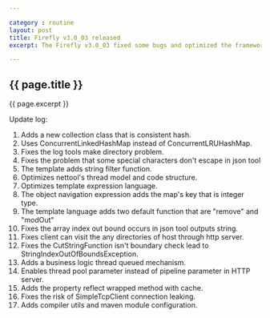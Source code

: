 ```yaml
---

category : routine
layout: post
title: Firefly v3.0_03 released
excerpt: The Firefly v3.0_03 fixed some bugs and optimized the framework's performance. The last update was one year ago. During this time, I have been improving various aspects of Firefly framework. Now, I use the Jekyll a good CMS based on static file to refactor my web site.

---
```



## {{ page.title }} ##

{{ page.excerpt }}   

Update log:  

1. Adds a new collection class that is consistent hash.
2. Uses ConcurrentLinkedHashMap instead of ConcurrentLRUHashMap.
3. Fixes the log tools make directory problem.
4. Fixes the problem that some special characters don't escape in json tool
5. The template adds string filter function.
6. Optimizes nettool's thread model and code structure.
7. Optimizes template expression language.
8. The object navigation expression adds the map's key that is integer type.
9. The template language adds two default function that are "remove" and "modOut"
10. Fixes the array index out bound occurs in json tool outputs string.
11. Fixes client can visit the any directories of host through http server.
12. Fixes the CutStringFunction isn't boundary check lead to StringIndexOutOfBoundsException.
13. Adds a business logic thread queued mechanism.
14. Enables thread pool parameter instead of pipeline parameter in HTTP server.
15. Adds the property reflect wrapped method with cache.
16. Fixes the risk of SimpleTcpClient connection leaking.
17. Adds compiler utils and maven module configuration.
